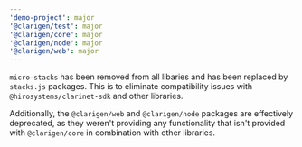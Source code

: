 ```yaml
---
'demo-project': major
'@clarigen/test': major
'@clarigen/core': major
'@clarigen/node': major
'@clarigen/web': major
---
```


`micro-stacks` has been removed from all libaries and has been replaced by `stacks.js` packages. This is to eliminate compatibility issues with `@hirosystems/clarinet-sdk` and other libraries.

Additionally, the `@clarigen/web` and `@clarigen/node` packages are effectively deprecated, as they weren't providing any functionality that isn't provided with `@clarigen/core` in combination with other libraries.
